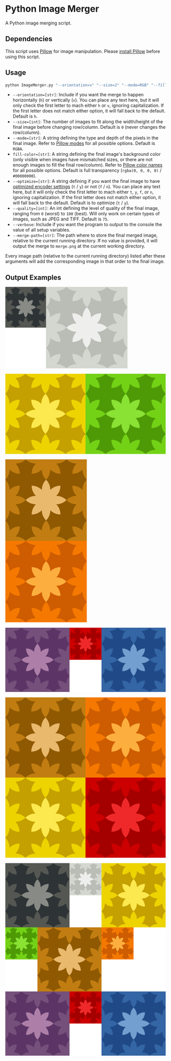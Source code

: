 # Python Image Merger

A Python image merging script.

## Dependencies

This script uses [Pillow](https://pillow.readthedocs.io/en/stable/index.html#) for image manipulation. Please [install Pillow](https://pillow.readthedocs.io/en/stable/installation.html) before using this script.

## Usage

```python
python ImageMerger.py "--orientation=v" "--size=2" "--mode=RGB" "--fill-color=rgb(255,255,255)" "--optimize=t" "--quality=100" --verbose "--merge-path=test_files/output/test_2_vertical.png" "test_files/128/orange.png" "test_files/256/scarlet_red.png"
```

- `--orientation=[str]`: Include if you want the merge to happen horizontally (`h`) or vertically (`v`). You can place any text here, but it will only check the first letter to mach either `h` or `v`, ignoring capitalization. If the first letter does not match either option, it will fall back to the default. Default is `h`.
- `--size=[int]`: The number of images to fit along the width/height of the final image before changing row/column. Default is `0` (never changes the row/column).
- `--mode=[str]`: A string defining the type and depth of the pixels in the final image. Refer to [Pillow modes](https://pillow.readthedocs.io/en/stable/handbook/concepts.html#concept-modes) for all possible options. Default is `RGBA`.
- `fill-color=[str]`: A string defining the final image's background color (only visible when images have mismatched sizes, or there are not enough images to fill the final row/column). Refer to [Pillow color names](https://pillow.readthedocs.io/en/stable/reference/ImageColor.html#color-names) for all possible options. Default is full transparency (`rgba(0, 0, 0, 0)` / `#00000000`).
- `--optimize=[str]`: A string defining if you want the final image to have [optimized encoder settings](https://pillow.readthedocs.io/en/stable/handbook/image-file-formats.html#png) (`t` / `y`) or not (`f` / `n`). You can place any text here, but it will only check the first letter to mach either `t`, `y`, `f`, or `n`, ignoring capitalization. If the first letter does not match either option, it will fall back to the default. Default is to optimize (`t` / `y`).
- `--quality=[int]`: An int defining the level of quality of the final image, ranging from `0` (worst) to `100` (best). Will only work on certain types of images, such as JPEG and TIFF. Default is `75`.
- `--verbose`: Include if you want the program to output to the console the value of all setup variables.
- `--merge-path=[str]`: The path where to store the final merged image, relative to the current running directory. If no value is provided, it will output the merge to `merge.png` at the current working directory.

Every image path (relative to the current running directory) listed after these arguments will add the corresponding image in that order to the final image.

## Output Examples

![2 Images (Default)](test_files/output/test_2_default.png)

![2 Images (Horizontal)](test_files/output/test_2_horizontal.png)

![2 Images (Vertical)](test_files/output/test_2_vertical.png)

![3 Images (Horizontal)](test_files/output/test_3_horizontal.png)

![4 Images (Vertical 2)](test_files/output/test_4_vertical_2.png)

![9 Images (Horizontal 3)](test_files/output/test_9_horizontal_3.png)
